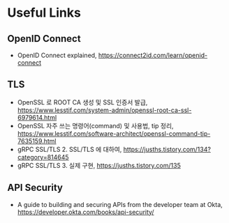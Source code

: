 # Useful Links

## OpenID Connect

- OpenID Connect explained, <https://connect2id.com/learn/openid-connect>

## TLS

- OpenSSL 로 ROOT CA 생성 및 SSL 인증서 발급, <https://www.lesstif.com/system-admin/openssl-root-ca-ssl-6979614.html>
- OpenSSL 자주 쓰는 명령어(command) 및 사용법, tip 정리, <https://www.lesstif.com/software-architect/openssl-command-tip-7635159.html>
- gRPC SSL/TLS 2. SSL/TLS 에 대하여, <https://jusths.tistory.com/134?category=814645>
- gRPC SSL/TLS 3. 실제 구현, <https://jusths.tistory.com/135>

## API Security

- A guide to building and securing APIs from the developer team at Okta, <https://developer.okta.com/books/api-security/>
